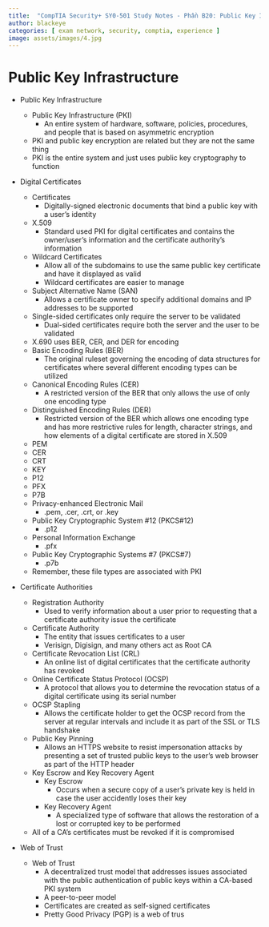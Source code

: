 ```yaml
---
title:  "CompTIA Security+ SY0-501 Study Notes - Phần B20: Public Key Infrastructure"
author: blackeye
categories: [ exam network, security, comptia, experience ]
image: assets/images/4.jpg
---
```


# Public Key Infrastructure
* Public Key Infrastructure
    * Public Key Infrastructure (PKI)
        * An entire system of hardware, software, policies, procedures, and people that is based on asymmetric encryption
    * PKI and public key encryption are related but they are not the same thing
    * PKI is the entire system and just uses public key cryptography to function

* Digital Certificates
    * Certificates
        * Digitally-signed electronic documents that bind a public key with a user’s identity
    * X.509
        * Standard used PKI for digital certificates and contains the owner/user’s information and the certificate authority’s information
    * Wildcard Certificates
        * Allow all of the subdomains to use the same public key certificate and have it displayed as valid
        * Wildcard certificates are easier to manage
    * Subject Alternative Name (SAN)
        * Allows a certificate owner to specify additional domains and IP addresses to be supported
    * Single-sided certificates only require the server to be validated
        * Dual-sided certificates require both the server and the user to be validated
    * X.690 uses BER, CER, and DER for encoding
    * Basic Encoding Rules (BER)
        * The original ruleset governing the encoding of data structures for certificates where several different encoding types can be utilized
    * Canonical Encoding Rules (CER)
        * A restricted version of the BER that only allows the use of only one encoding type
    * Distinguished Encoding Rules (DER)
        * Restricted version of the BER which allows one encoding type and has more restrictive rules for length, character strings, and how elements of a digital certificate are stored in X.509
    * PEM
    * CER
    * CRT
    * KEY
    * P12
    * PFX
    * P7B
    * Privacy-enhanced Electronic Mail
        * .pem, .cer, .crt, or .key
    * Public Key Cryptographic System #12 (PKCS#12)
        * .p12
    * Personal Information Exchange
        * .pfx
    * Public Key Cryptographic Systems #7 (PKCS#7)
        * .p7b
    * Remember, these file types are associated with PKI

* Certificate Authorities
    * Registration Authority
        * Used to verify information about a user prior to requesting that a certificate authority issue the certificate
    * Certificate Authority
        * The entity that issues certificates to a user
        * Verisign, Digisign, and many others act as Root CA
    * Certificate Revocation List (CRL)
        * An online list of digital certificates that the certificate authority has revoked
    * Online Certificate Status Protocol (OCSP)
        * A protocol that allows you to determine the revocation status of a digital certificate using its serial number
    * OCSP Stapling
        * Allows the certificate holder to get the OCSP record from the server at regular intervals and include it as part of the SSL or TLS handshake
    * Public Key Pinning
        * Allows an HTTPS website to resist impersonation attacks by presenting a set of trusted public keys to the user’s web browser as part of the HTTP header
    * Key Escrow and Key Recovery Agent
        * Key Escrow
            * Occurs when a secure copy of a user’s private key is held in case the user accidently loses their key
        * Key Recovery Agent
            * A specialized type of software that allows the restoration of a lost or corrupted key to be performed
    * All of a CA’s certificates must be revoked if it is compromised

* Web of Trust
    * Web of Trust
        * A decentralized trust model that addresses issues associated with the public authentication of public keys within a CA-based PKI system
        * A peer-to-peer model
        * Certificates are created as self-signed certificates
        * Pretty Good Privacy (PGP) is a web of trus